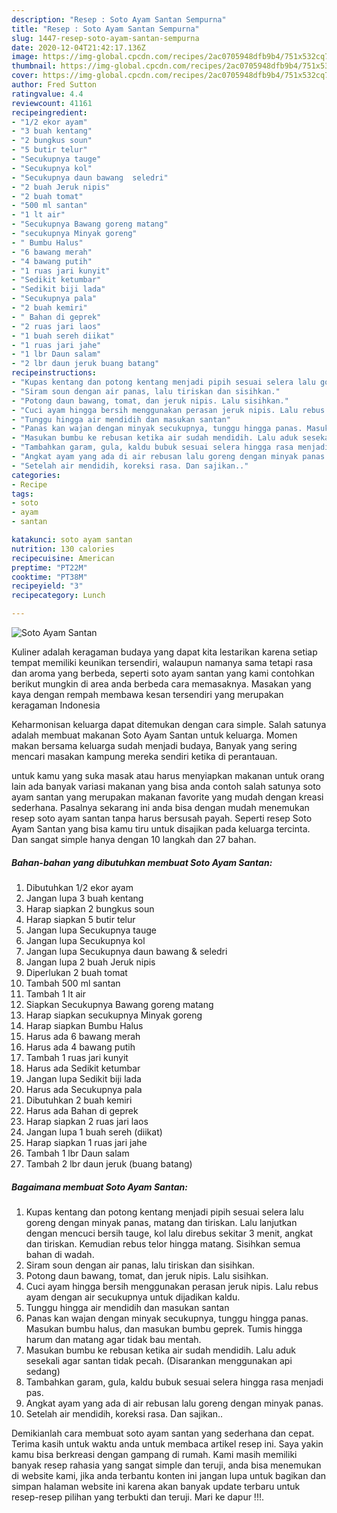 ```yaml
---
description: "Resep : Soto Ayam Santan Sempurna"
title: "Resep : Soto Ayam Santan Sempurna"
slug: 1447-resep-soto-ayam-santan-sempurna
date: 2020-12-04T21:42:17.136Z
image: https://img-global.cpcdn.com/recipes/2ac0705948dfb9b4/751x532cq70/soto-ayam-santan-foto-resep-utama.jpg
thumbnail: https://img-global.cpcdn.com/recipes/2ac0705948dfb9b4/751x532cq70/soto-ayam-santan-foto-resep-utama.jpg
cover: https://img-global.cpcdn.com/recipes/2ac0705948dfb9b4/751x532cq70/soto-ayam-santan-foto-resep-utama.jpg
author: Fred Sutton
ratingvalue: 4.4
reviewcount: 41161
recipeingredient:
- "1/2 ekor ayam"
- "3 buah kentang"
- "2 bungkus soun"
- "5 butir telur"
- "Secukupnya tauge"
- "Secukupnya kol"
- "Secukupnya daun bawang  seledri"
- "2 buah Jeruk nipis"
- "2 buah tomat"
- "500 ml santan"
- "1 lt air"
- "Secukupnya Bawang goreng matang"
- "secukupnya Minyak goreng"
- " Bumbu Halus"
- "6 bawang merah"
- "4 bawang putih"
- "1 ruas jari kunyit"
- "Sedikit ketumbar"
- "Sedikit biji lada"
- "Secukupnya pala"
- "2 buah kemiri"
- " Bahan di geprek"
- "2 ruas jari laos"
- "1 buah sereh diikat"
- "1 ruas jari jahe"
- "1 lbr Daun salam"
- "2 lbr daun jeruk buang batang"
recipeinstructions:
- "Kupas kentang dan potong kentang menjadi pipih sesuai selera lalu goreng dengan minyak panas, matang dan tiriskan. Lalu lanjutkan dengan mencuci bersih tauge, kol lalu direbus sekitar 3 menit, angkat dan tiriskan. Kemudian rebus telor hingga matang. Sisihkan semua bahan di wadah."
- "Siram soun dengan air panas, lalu tiriskan dan sisihkan."
- "Potong daun bawang, tomat, dan jeruk nipis. Lalu sisihkan."
- "Cuci ayam hingga bersih menggunakan perasan jeruk nipis. Lalu rebus ayam dengan air secukupnya untuk dijadikan kaldu."
- "Tunggu hingga air mendidih dan masukan santan"
- "Panas kan wajan dengan minyak secukupnya, tunggu hingga panas. Masukan bumbu halus, dan masukan bumbu geprek. Tumis hingga harum dan matang agar tidak bau mentah."
- "Masukan bumbu ke rebusan ketika air sudah mendidih. Lalu aduk sesekali agar santan tidak pecah. (Disarankan menggunakan api sedang)"
- "Tambahkan garam, gula, kaldu bubuk sesuai selera hingga rasa menjadi pas."
- "Angkat ayam yang ada di air rebusan lalu goreng dengan minyak panas."
- "Setelah air mendidih, koreksi rasa. Dan sajikan.."
categories:
- Recipe
tags:
- soto
- ayam
- santan

katakunci: soto ayam santan 
nutrition: 130 calories
recipecuisine: American
preptime: "PT22M"
cooktime: "PT38M"
recipeyield: "3"
recipecategory: Lunch

---
```



![Soto Ayam Santan](https://img-global.cpcdn.com/recipes/2ac0705948dfb9b4/751x532cq70/soto-ayam-santan-foto-resep-utama.jpg)

Kuliner adalah keragaman budaya yang dapat kita lestarikan karena setiap tempat memiliki keunikan tersendiri, walaupun namanya sama tetapi rasa dan aroma yang berbeda, seperti soto ayam santan yang kami contohkan berikut mungkin di area anda berbeda cara memasaknya. Masakan yang kaya dengan rempah membawa kesan tersendiri yang merupakan keragaman Indonesia



Keharmonisan keluarga dapat ditemukan dengan cara simple. Salah satunya adalah membuat makanan Soto Ayam Santan untuk keluarga. Momen makan bersama keluarga sudah menjadi budaya, Banyak yang sering mencari masakan kampung mereka sendiri ketika di perantauan.

untuk kamu yang suka masak atau harus menyiapkan makanan untuk orang lain ada banyak variasi makanan yang bisa anda contoh salah satunya soto ayam santan yang merupakan makanan favorite yang mudah dengan kreasi sederhana. Pasalnya sekarang ini anda bisa dengan mudah menemukan resep soto ayam santan tanpa harus bersusah payah.
Seperti resep Soto Ayam Santan yang bisa kamu tiru untuk disajikan pada keluarga tercinta. Dan sangat simple hanya dengan 10 langkah dan 27 bahan.


<!--inarticleads1-->

##### Bahan-bahan yang dibutuhkan membuat Soto Ayam Santan:

1. Dibutuhkan 1/2 ekor ayam
1. Jangan lupa 3 buah kentang
1. Harap siapkan 2 bungkus soun
1. Harap siapkan 5 butir telur
1. Jangan lupa Secukupnya tauge
1. Jangan lupa Secukupnya kol
1. Jangan lupa Secukupnya daun bawang &amp; seledri
1. Jangan lupa 2 buah Jeruk nipis
1. Diperlukan 2 buah tomat
1. Tambah 500 ml santan
1. Tambah 1 lt air
1. Siapkan Secukupnya Bawang goreng matang
1. Harap siapkan secukupnya Minyak goreng
1. Harap siapkan  Bumbu Halus
1. Harus ada 6 bawang merah
1. Harus ada 4 bawang putih
1. Tambah 1 ruas jari kunyit
1. Harus ada Sedikit ketumbar
1. Jangan lupa Sedikit biji lada
1. Harus ada Secukupnya pala
1. Dibutuhkan 2 buah kemiri
1. Harus ada  Bahan di geprek
1. Harap siapkan 2 ruas jari laos
1. Jangan lupa 1 buah sereh (diikat)
1. Harap siapkan 1 ruas jari jahe
1. Tambah 1 lbr Daun salam
1. Tambah 2 lbr daun jeruk (buang batang)




<!--inarticleads2-->

##### Bagaimana membuat  Soto Ayam Santan:

1. Kupas kentang dan potong kentang menjadi pipih sesuai selera lalu goreng dengan minyak panas, matang dan tiriskan. Lalu lanjutkan dengan mencuci bersih tauge, kol lalu direbus sekitar 3 menit, angkat dan tiriskan. Kemudian rebus telor hingga matang. Sisihkan semua bahan di wadah.
1. Siram soun dengan air panas, lalu tiriskan dan sisihkan.
1. Potong daun bawang, tomat, dan jeruk nipis. Lalu sisihkan.
1. Cuci ayam hingga bersih menggunakan perasan jeruk nipis. Lalu rebus ayam dengan air secukupnya untuk dijadikan kaldu.
1. Tunggu hingga air mendidih dan masukan santan
1. Panas kan wajan dengan minyak secukupnya, tunggu hingga panas. Masukan bumbu halus, dan masukan bumbu geprek. Tumis hingga harum dan matang agar tidak bau mentah.
1. Masukan bumbu ke rebusan ketika air sudah mendidih. Lalu aduk sesekali agar santan tidak pecah. (Disarankan menggunakan api sedang)
1. Tambahkan garam, gula, kaldu bubuk sesuai selera hingga rasa menjadi pas.
1. Angkat ayam yang ada di air rebusan lalu goreng dengan minyak panas.
1. Setelah air mendidih, koreksi rasa. Dan sajikan..




Demikianlah cara membuat soto ayam santan yang sederhana dan cepat. Terima kasih untuk waktu anda untuk membaca artikel resep ini. Saya yakin kamu bisa berkreasi dengan gampang di rumah. Kami masih memiliki banyak resep rahasia yang sangat simple dan teruji, anda bisa menemukan di website kami, jika anda terbantu konten ini jangan lupa untuk bagikan dan simpan halaman website ini karena akan banyak update terbaru untuk resep-resep pilihan yang terbukti dan teruji. Mari ke dapur !!!. 
